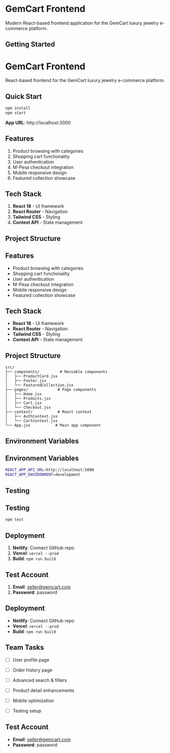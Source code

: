 
# GemCart Frontend

Modern React-based frontend application for the GemCart luxury jewelry e-commerce platform.

## Getting Started

#  GemCart Frontend

React-based frontend for the GemCart luxury jewelry e-commerce platform.

##  Quick Start


```bash
npm install
npm start
```

**App URL**: http://localhost:3000


## Features
1. Product browsing with categories
2. Shopping cart functionality
3. User authentication
4. M-Pesa checkout integration
5. Mobile responsive design
6. Featured collection showcase

## Tech Stack
1. **React 18** - UI framework
2. **React Router** - Navigation
3. **Tailwind CSS** - Styling
4. **Context API** - State management

## Project Structure

##  Features
-  Product browsing with categories
-  Shopping cart functionality
-  User authentication
-  M-Pesa checkout integration
-  Mobile responsive design
-  Featured collection showcase

##  Tech Stack
- **React 18** - UI framework
- **React Router** - Navigation
- **Tailwind CSS** - Styling
- **Context API** - State management

##  Project Structure
```
src/
├── components/         # Reusable components
│   ├── ProductCard.jsx
│   ├── Footer.jsx
│   └── FeaturedCollection.jsx
├── pages/             # Page components
│   ├── Home.jsx
│   ├── Products.jsx
│   ├── Cart.jsx
│   └── Checkout.jsx
├── context/           # React context
│   ├── AuthContext.jsx
│   └── CartContext.jsx
└── App.jsx           # Main app component
```


## Environment Variables

##  Environment Variables

```bash
REACT_APP_API_URL=http://localhost:5000
REACT_APP_ENVIRONMENT=development
```


## Testing

##  Testing
```bash
npm test
```

## Deployment
1. **Netlify**: Connect GitHub repo
2. **Vercel**: `vercel --prod`
3. **Build**: `npm run build`


## Test Account
1. **Email**: seller@gemcart.com
2. **Password**: password

##  Deployment
- **Netlify**: Connect GitHub repo
- **Vercel**: `vercel --prod`
- **Build**: `npm run build`

##  Team Tasks
- [ ] User profile page
- [ ] Order history page
- [ ] Advanced search & filters
- [ ] Product detail enhancements
- [ ] Mobile optimization
- [ ] Testing setup



##  Test Account
- **Email**: seller@gemcart.com
- **Password**: password
